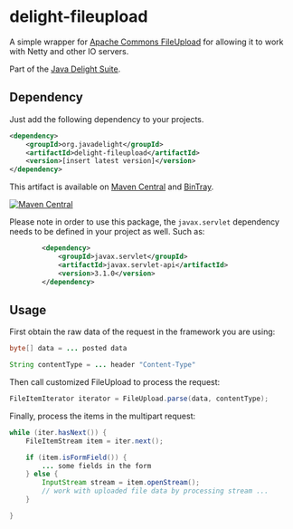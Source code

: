 
# delight-fileupload

A simple wrapper for [Apache Commons FileUpload](https://commons.apache.org/proper/commons-fileupload/) for allowing it 
to work with Netty and other IO servers.

Part of the [Java Delight Suite](http://javadelight.org).

## Dependency

Just add the following dependency to your projects.

```xml
<dependency>
    <groupId>org.javadelight</groupId>
    <artifactId>delight-fileupload</artifactId>
    <version>[insert latest version]</version>
</dependency>
```

This artifact is available on [Maven Central](https://search.maven.org/#search%7Cga%7C1%7Cdelight-fileupload) and 
[BinTray](https://bintray.com/javadelight/javadelight/delight-fileupload).

[![Maven Central](https://img.shields.io/maven-central/v/org.javadelight/delight-fileupload.svg)](https://search.maven.org/#search%7Cga%7C1%7Cdelight-fileupload)

Please note in order to use this package, the `javax.servlet` dependency needs to be defined in your project as well. Such as:

```xml
		<dependency>
			<groupId>javax.servlet</groupId>
			<artifactId>javax.servlet-api</artifactId>
			<version>3.1.0</version>
		</dependency>
```


## Usage

First obtain the raw data of the request in the framework you are using:

```java
byte[] data = ... posted data

String contentType = ... header "Content-Type"
```
    
Then call customized FileUpload to process the request:    
    
```java
FileItemIterator iterator = FileUpload.parse(data, contentType);
```

Finally, process the items in the multipart request:

```java
while (iter.hasNext()) {
    FileItemStream item = iter.next();

    if (item.isFormField()) {
        ... some fields in the form
    } else {
        InputStream stream = item.openStream();
        // work with uploaded file data by processing stream ...
    }

}
```



